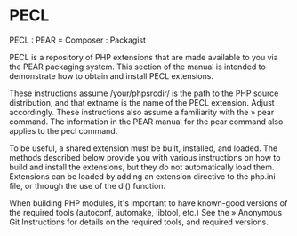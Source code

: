 # PECL

PECL : PEAR = Composer : Packagist

PECL is a repository of PHP extensions that are made available to you via the PEAR packaging system. This section of the manual is intended to demonstrate how to obtain and install PECL extensions.

These instructions assume /your/phpsrcdir/ is the path to the PHP source distribution, and that extname is the name of the PECL extension. Adjust accordingly. These instructions also assume a familiarity with the » pear command. The information in the PEAR manual for the pear command also applies to the pecl command.

To be useful, a shared extension must be built, installed, and loaded. The methods described below provide you with various instructions on how to build and install the extensions, but they do not automatically load them. Extensions can be loaded by adding an extension directive to the php.ini file, or through the use of the dl() function.

When building PHP modules, it's important to have known-good versions of the required tools (autoconf, automake, libtool, etc.) See the » Anonymous Git Instructions for details on the required tools, and required versions.
